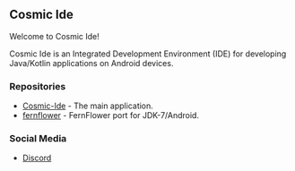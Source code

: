 Cosmic Ide
---

Welcome to Cosmic Ide!

Cosmic Ide is an Integrated Development Environment (IDE) for developing Java/Kotlin applications on Android devices.

### Repositories
- [Cosmic-Ide](https://github.com/Cosmic-Ide/Cosmic-Ide) - The main application.
- [fernflower](https://github.com/Cosmic-Ide/fernflower) - FernFlower port for JDK-7/Android.

### Social Media
- [Discord](https://discord.gg/8Gu6YCq2eS)
